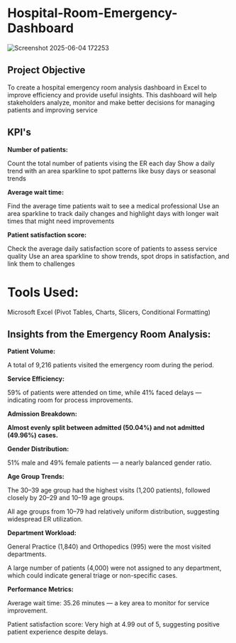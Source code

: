# Hospital-Room-Emergency-Dashboard

![Screenshot 2025-06-04 172253](https://github.com/user-attachments/assets/9e7cfd9e-34bd-450f-8e5a-36a00bbe74c1)

## Project Objective

To create a hospital emergency room analysis dashboard in Excel to improve efficiency and provide useful insights. This dashboard will help stakeholders analyze, monitor and make better decisions for managing patients and improving service

## KPI's

**Number of patients:**

Count the total number of patients vising the ER each day
Show a daily trend with an area sparkline to spot patterns like busy days or seasonal trends

**Average wait time:**

Find the average time patients wait to see a medical professional
Use an area sparkline to track daily changes and highlight days with longer wait times that might need improvements 

**Patient satisfaction score:**

Check the average daily satisfaction score of patients to assess service quality
Use an area sparkline to show trends, spot drops in satisfaction, and link them to challenges

# Tools Used: 

Microsoft Excel (Pivot Tables, Charts, Slicers, Conditional Formatting)

## Insights from the Emergency Room Analysis:

**Patient Volume:**

A total of 9,216 patients visited the emergency room during the period.

**Service Efficiency:**

59% of patients were attended on time, while 41% faced delays — indicating room for process improvements.

**Admission Breakdown:**

**Almost evenly split between admitted (50.04%) and not admitted (49.96%) cases.**

**Gender Distribution:**

51% male and 49% female patients — a nearly balanced gender ratio.

**Age Group Trends:**

The 30–39 age group had the highest visits (1,200 patients), followed closely by 20–29 and 10–19 age groups.

All age groups from 10–79 had relatively uniform distribution, suggesting widespread ER utilization.

**Department Workload:**

General Practice (1,840) and Orthopedics (995) were the most visited departments.

A large number of patients (4,000) were not assigned to any department, which could indicate general triage or non-specific cases.

**Performance Metrics:**

Average wait time: 35.26 minutes — a key area to monitor for service improvement.

Patient satisfaction score: Very high at 4.99 out of 5, suggesting positive patient experience despite delays.

